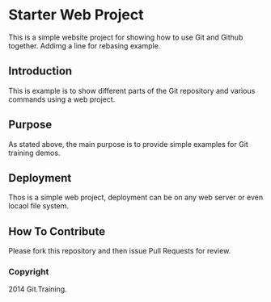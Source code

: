 # Starter Web Project

This is a simple website project for showing how to use Git and Github together. Addimg a line for rebasing example.

## Introduction

This is example is to show different parts of the Git repository and various commands using a web project.

## Purpose

As stated above, the main purpose is to provide simple examples for Git training demos.

## Deployment

Thos is a simple web project, deployment can be on any web server or even locaol file system.

## How To Contribute

Please fork this repository and then issue Pull Requests for review.

### Copyright

2014 Git.Training.